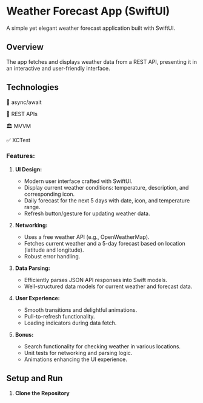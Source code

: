 
# Weather Forecast App (SwiftUI)

A simple yet elegant weather forecast application built with SwiftUI.

## Overview

The app fetches and displays weather data from a REST API, presenting it in an interactive and user-friendly interface.


## Technologies
🧵 async/await

🔁 REST APIs

🏛️ MVVM

✅ XCTest


### Features:

1. **UI Design:**
   - Modern user interface crafted with SwiftUI.
   - Display current weather conditions: temperature, description, and corresponding icon.
   - Daily forecast for the next 5 days with date, icon, and temperature range.
   - Refresh button/gesture for updating weather data.

2. **Networking:**
   - Uses a free weather API (e.g., OpenWeatherMap).
   - Fetches current weather and a 5-day forecast based on location (latitude and longitude).
   - Robust error handling.

3. **Data Parsing:**
   - Efficiently parses JSON API responses into Swift models.
   - Well-structured data models for current weather and forecast data.

4. **User Experience:**
   - Smooth transitions and delightful animations.
   - Pull-to-refresh functionality.
   - Loading indicators during data fetch.

5. **Bonus:**
   - Search functionality for checking weather in various locations.
   - Unit tests for networking and parsing logic.
   - Animations enhancing the UI experience.

## Setup and Run

1. **Clone the Repository**
